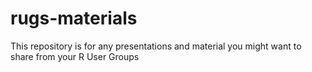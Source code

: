 # rugs-materials
This repository is for any presentations and material you might want to share from your R User Groups 

